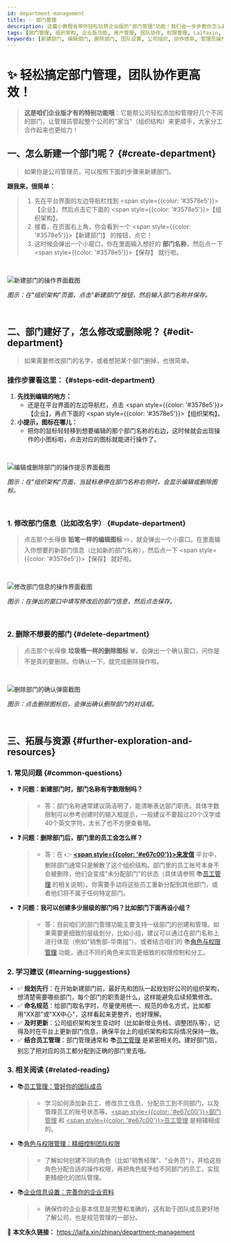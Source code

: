 ```yaml
---
id: department-management
title: ✨ 部门管理
description: 这篇小教程会带你轻松玩转企业版的"部门管理"功能！我们会一步步教你怎么新建部门、修改部门信息，还有怎么删除部门，让公司管起来更顺手，团队合作也更给力！
tags: [部门管理, 组织架构, 企业版功能, 用户管理, 团队协作, 权限管理, Laifaxin, 企业管理]
keywords: [新建部门, 编辑部门, 删除部门, 团队设置, 公司组织, 协作效率, 管理员操作, 来发信企业版]
---
```


# ✨ 轻松搞定部门管理，团队协作更高效！

> **这是咱们企业版才有的特别功能哦**：它能帮公司轻松添加和管理好几个不同的部门，让管理员管起整个公司的"家当"（组织结构）来更顺手，大家分工合作起来也更给力！

## 一、怎么新建一个部门呢？ {#create-department}

> 如果你是公司管理员，可以按照下面的步骤来新建部门。

**跟我来，很简单：**

> 1. 先在平台界面的左边导航栏找到 <span style={{color: '#3578e5'}}>【企业】</span>，然后点击它下面的 <span style={{color: '#3578e5'}}>【组织架构】</span>。
> 2. 接着，在页面右上角，你会看到一个 <span style={{color: '#3578e5'}}>【新建部门】</span> 的按钮，点它！
> 3. 这时候会弹出一个小窗口，你在里面输入想好的 **部门名称**，然后点一下 <span style={{color: '#3578e5'}}>【保存】</span> 就行啦。

<br/>

![新建部门的操作界面截图](https://cos.files.maozhishi.com/data/web/web-files/img/1733397265002.png)

_图示：在"组织架构"页面，点击"新建部门"按钮，然后输入部门名称并保存。_

<br/>

## 二、部门建好了，怎么修改或删除呢？ {#edit-department}

> 如果需要修改部门的名字，或者想把某个部门删掉，也很简单。

### **操作步骤看这里：** {#steps-edit-department}

1. **先找到编辑的地方：**
   - 还是在平台界面的左边导航栏，点击 <span style={{color: '#3578e5'}}>【企业】</span>，再点下面的 <span style={{color: '#3578e5'}}>【组织架构】</span>。
2. **小提示，图标在哪儿：**
   - 把你的鼠标轻轻移到想要编辑的那个部门名称的右边，这时候就会出现操作的小图标啦，点击对应的图标就能进行操作了。

<br/>

![编辑或删除部门的操作提示界面截图](https://cos.files.maozhishi.com/data/web/web-files/img/1733397265022.png)

_图示：在"组织架构"页面，当鼠标悬停在部门名称右侧时，会显示编辑或删除图标。_

<br/>

### 1. 修改部门信息（比如改名字） {#update-department}

> 点击那个长得像 **铅笔一样的编辑图标** ✏️，就会弹出一个小窗口。在里面输入你想要的新部门信息（比如新的部门名称），然后点一下 <span style={{color: '#3578e5'}}>【保存】</span> 就好啦。

<br/>

![修改部门信息的操作界面截图](https://cos.files.maozhishi.com/data/web/web-files/img/1733397265028.png)

_图示：在弹出的窗口中填写修改后的部门信息，然后点击保存。_

<br/>

### 2. 删除不想要的部门 {#delete-department}

> 点击那个长得像 **垃圾桶一样的删除图标** 🗑️，会弹出一个确认窗口，问你是不是真的要删除。你确认一下，就完成删除操作啦。

<br/>

![删除部门的确认弹窗截图](https://cos.files.maozhishi.com/data/web/web-files/img/1733397265029.png)

_图示：点击删除图标后，会弹出确认删除部门的对话框。_

<br/>

## 三、拓展与资源 {#further-exploration-and-resources}

### 1. 常见问题 {#common-questions}

- **❓ 问题：新建部门时，部门名称有字数限制吗？**

  > - 答：部门名称通常建议简洁明了，能清晰表达部门职责。具体字数限制可以参考创建时的输入框提示，一般建议不要超过20个汉字或40个英文字符，太长了也不方便查看哦。

- **❓ 问题：删除部门后，部门里的员工会怎么样？**

  > - 答：在 👉 [**<span style={{color: '#e67c00'}}>来发信</span>**](https://laifaxin.com) 平台中，删除部门通常只是解散了这个组织结构。部门里的员工账号本身不会被删除，他们会变成"未分配部门"的状态（具体请参照 📚[员工管理](./member-management) 的相关说明）。你需要手动将这些员工重新分配到其他部门，或者他们将不属于任何特定部门。

- **❓ 问题：我可以创建多少层级的部门吗？比如部门下面再设小组？**
  > - 答：目前咱们的部门管理功能主要支持一级部门的创建和管理。如果需要更细致的层级划分，比如小组，建议可以通过在部门名称上进行体现（例如"销售部-华南组"），或者结合咱们的 📚[角色与权限管理](./permissions-management) 功能，通过不同的角色来实现更细致的权限控制和分工。

### 2. 学习建议 {#learning-suggestions}

- ✅ **规划先行**：在开始新建部门前，最好先和团队一起规划好公司的组织架构，想清楚需要哪些部门，每个部门的职责是什么，这样能避免后续频繁修改。
- ✅ **命名规范**：给部门取名字时，尽量使用统一、规范的命名方式，比如都用"XX部"或"XX中心"，这样看起来更整齐，也好理解。
- ✅ **及时更新**：公司组织架构发生变动时（比如新增业务线、调整团队等），记得及时在平台上更新部门信息，确保平台上的组织架构和实际情况保持一致。
- ✅ **结合员工管理**：部门管理通常和 📚[员工管理](./member-management) 是紧密相关的。建好部门后，别忘了把对应的员工都分配到正确的部门里去哦。

### 3. 相关阅读 {#related-reading}

- 📚[员工管理：管好你的团队成员](./member-management)
  > - 学习如何添加新员工、修改员工信息、分配员工到不同部门，以及管理员工的账号状态等。<u><span style={{color: '#e67c00'}}>部门管理</span></u> 和 <u><span style={{color: '#e67c00'}}>员工管理</span></u> 是相辅相成的。
- 📚[角色与权限管理：精细控制团队权限](./permissions-management)
  > - 了解如何创建不同的角色（比如"销售经理"、"业务员"），并给这些角色分配合适的操作权限，再把角色赋予给不同部门的员工，实现更精细化的团队管理。
- 📚[企业信息设置：完善你的企业资料](./business-management)
  > - 确保你的企业基本信息是完整和准确的，这有助于团队成员更好地了解公司，也是规范管理的一部分。

🔗 **本文永久链接：** https://laifa.xin/zhinan/department-management
